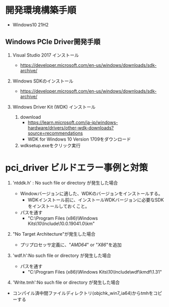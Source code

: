 # 開発環境構築手順
* Windows10 21H2
  
## Windows PCIe Driver開発手順
1. Visual Studio 2017 インストール
    * https://developer.microsoft.com/en-us/windows/downloads/sdk-archive/

2. Windows SDKのインストール
    * https://developer.microsoft.com/en-us/windows/downloads/sdk-archive/
    
3. Windows Driver Kit (WDK) インストール
    1. download
        * https://learn.microsoft.com/ja-jp/windows-hardware/drivers/other-wdk-downloads?source=recommendations
        * WDK for Windows 10 Version 1709をダウンロード
    2. wdksetup.exeをクリック実行

# pci_driver ビルドエラー事例と対策
1. 'ntddk.h' : No such file or directory が発生した場合
    - Windowバージョンに適した、WDKのバージョンをインストールする。
        * WDKインストール前に、インストールWDKバージョンに必要なSDKをインストールしておくこと。
    - パスを通す
        * "C:\Program Files (x86)\Windows Kits\10\Include\10.0.19041.0\km"
    
2. "No Target Architecture"が発生した場合
    - プリプロセッサ定義に、"_AMD64_" or "_X86_"を追加
    
3. 'wdf.h':No such file or directory が発生した場合
    - パスを通す
        * "C:\Program Files (x86)\Windows Kits\10\Include\wdf\kmdf\1.31"

4. 'Write.tmh':No such file or directory が発生した場合
  - コンパイル済中間ファイルディレクトリ(objchk_win7_ia64)からtmhをコピーする
 
    

